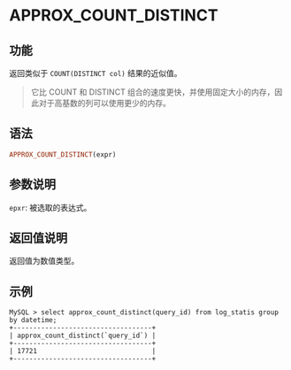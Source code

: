 # APPROX_COUNT_DISTINCT

## 功能

返回类似于 `COUNT(DISTINCT col)` 结果的近似值。

> 它比 COUNT 和 DISTINCT 组合的速度更快，并使用固定大小的内存，因此对于高基数的列可以使用更少的内存。

## 语法

```Haskell
APPROX_COUNT_DISTINCT(expr)
```

## 参数说明

`epxr`: 被选取的表达式。

## 返回值说明

返回值为数值类型。

## 示例

```plain text
MySQL > select approx_count_distinct(query_id) from log_statis group by datetime;
+-----------------------------------+
| approx_count_distinct(`query_id`) |
+-----------------------------------+
| 17721                             |
+-----------------------------------+
```
